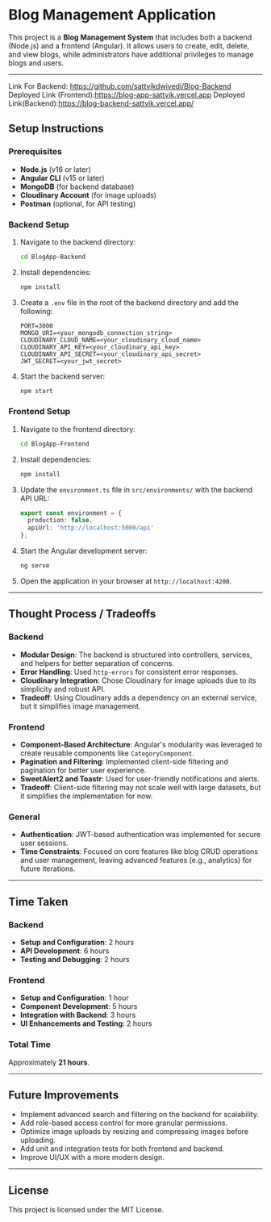# Blog Management Application

This project is a **Blog Management System** that includes both a backend (Node.js) and a frontend (Angular). It allows users to create, edit, delete, and view blogs, while administrators have additional privileges to manage blogs and users.

---

Link For Backend: https://github.com/sattvikdwivedi/Blog-Backend
Deployed Link (Frontend):https://blog-app-sattvik.vercel.app
Deployed Link(Backend):https://blog-backend-sattvik.vercel.app/

## Setup Instructions

### Prerequisites
- **Node.js** (v16 or later)
- **Angular CLI** (v15 or later)
- **MongoDB** (for backend database)
- **Cloudinary Account** (for image uploads)
- **Postman** (optional, for API testing)

### Backend Setup
1. Navigate to the backend directory:
   ```bash
   cd BlogApp-Backend
   ```
2. Install dependencies:
   ```bash
   npm install
   ```
3. Create a `.env` file in the root of the backend directory and add the following:
   ```env
   PORT=3000
   MONGO_URI=<your_mongodb_connection_string>
   CLOUDINARY_CLOUD_NAME=<your_cloudinary_cloud_name>
   CLOUDINARY_API_KEY=<your_cloudinary_api_key>
   CLOUDINARY_API_SECRET=<your_cloudinary_api_secret>
   JWT_SECRET=<your_jwt_secret>
   ```
4. Start the backend server:
   ```bash
   npm start
   ```

### Frontend Setup
1. Navigate to the frontend directory:
   ```bash
   cd BlogApp-Frontend
   ```
2. Install dependencies:
   ```bash
   npm install
   ```
3. Update the `environment.ts` file in `src/environments/` with the backend API URL:
   ```typescript
   export const environment = {
     production: false,
     apiUrl: 'http://localhost:5000/api'
   };
   ```
4. Start the Angular development server:
   ```bash
   ng serve
   ```
5. Open the application in your browser at `http://localhost:4200`.

---

## Thought Process / Tradeoffs

### Backend
- **Modular Design**: The backend is structured into controllers, services, and helpers for better separation of concerns.
- **Error Handling**: Used `http-errors` for consistent error responses.
- **Cloudinary Integration**: Chose Cloudinary for image uploads due to its simplicity and robust API.
- **Tradeoff**: Using Cloudinary adds a dependency on an external service, but it simplifies image management.

### Frontend
- **Component-Based Architecture**: Angular's modularity was leveraged to create reusable components like `CategoryComponent`.
- **Pagination and Filtering**: Implemented client-side filtering and pagination for better user experience.
- **SweetAlert2 and Toastr**: Used for user-friendly notifications and alerts.
- **Tradeoff**: Client-side filtering may not scale well with large datasets, but it simplifies the implementation for now.

### General
- **Authentication**: JWT-based authentication was implemented for secure user sessions.
- **Time Constraints**: Focused on core features like blog CRUD operations and user management, leaving advanced features (e.g., analytics) for future iterations.

---

## Time Taken

### Backend
- **Setup and Configuration**: 2 hours
- **API Development**: 6 hours
- **Testing and Debugging**: 2 hours

### Frontend
- **Setup and Configuration**: 1 hour
- **Component Development**: 5 hours
- **Integration with Backend**: 3 hours
- **UI Enhancements and Testing**: 2 hours

### Total Time
Approximately **21 hours**.

---

## Future Improvements
- Implement advanced search and filtering on the backend for scalability.
- Add role-based access control for more granular permissions.
- Optimize image uploads by resizing and compressing images before uploading.
- Add unit and integration tests for both frontend and backend.
- Improve UI/UX with a more modern design.

---




## License
This project is licensed under the MIT License.
